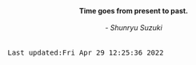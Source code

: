 
<div align="center"><b><span>Time goes from present to past.</span></b><br><br><i> - Shunryu Suzuki</i></div>
<br><br><kbd>Last updated:Fri Apr 29 12:25:36 2022</kbd>